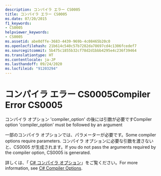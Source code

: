 ```yaml
---
description: コンパイラ エラー CS0005
title: コンパイラ エラー CS0005
ms.date: 07/20/2015
f1_keywords:
- CS0005
helpviewer_keywords:
- CS0005
ms.assetid: abe0dffe-3683-4439-969b-4c08465b20c0
ms.openlocfilehash: 21b614c540c57b7282da78697cd4c1306fcedef7
ms.sourcegitcommit: 5b475c1855b32cf78d2d1bbb4295e4c236f39464
ms.translationtype: HT
ms.contentlocale: ja-JP
ms.lasthandoff: 09/24/2020
ms.locfileid: "91203294"
---
```

# <a name="compiler-error-cs0005"></a><span data-ttu-id="77ef4-103">コンパイラ エラー CS0005</span><span class="sxs-lookup"><span data-stu-id="77ef4-103">Compiler Error CS0005</span></span>

<span data-ttu-id="77ef4-104">コンパイラ オプション 'compiler_option' の後には引数が必要です</span><span class="sxs-lookup"><span data-stu-id="77ef4-104">Compiler option 'compiler_option' must be followed by an argument</span></span>  
  
 <span data-ttu-id="77ef4-105">一部のコンパイラ オプションでは、パラメーターが必要です。</span><span class="sxs-lookup"><span data-stu-id="77ef4-105">Some compiler options require parameters.</span></span> <span data-ttu-id="77ef4-106">コンパイラ オプションに必要な引数を渡さないと、CS0005 が生成されます。</span><span class="sxs-lookup"><span data-stu-id="77ef4-106">If you do not pass the arguments required by the compiler option, CS0005 is generated.</span></span>  
  
 <span data-ttu-id="77ef4-107">詳しくは、「 [C# コンパイラ オプション](../language-reference/compiler-options/index.md)」をご覧ください。</span><span class="sxs-lookup"><span data-stu-id="77ef4-107">For more information, see [C# Compiler Options](../language-reference/compiler-options/index.md).</span></span>
